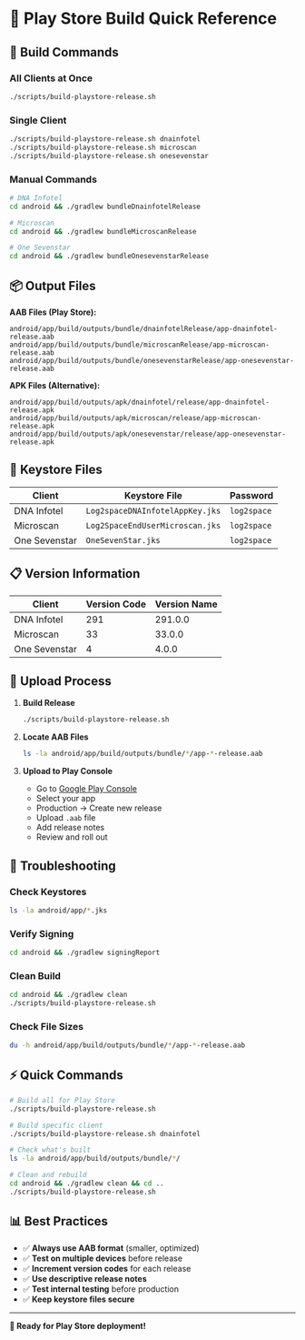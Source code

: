 # 🚀 Play Store Build Quick Reference

## 📱 Build Commands

### All Clients at Once
```bash
./scripts/build-playstore-release.sh
```

### Single Client
```bash
./scripts/build-playstore-release.sh dnainfotel
./scripts/build-playstore-release.sh microscan
./scripts/build-playstore-release.sh onesevenstar
```

### Manual Commands
```bash
# DNA Infotel
cd android && ./gradlew bundleDnainfotelRelease

# Microscan
cd android && ./gradlew bundleMicroscanRelease

# One Sevenstar
cd android && ./gradlew bundleOnesevenstarRelease
```

## 📦 Output Files

**AAB Files (Play Store):**
```
android/app/build/outputs/bundle/dnainfotelRelease/app-dnainfotel-release.aab
android/app/build/outputs/bundle/microscanRelease/app-microscan-release.aab
android/app/build/outputs/bundle/onesevenstarRelease/app-onesevenstar-release.aab
```

**APK Files (Alternative):**
```
android/app/build/outputs/apk/dnainfotel/release/app-dnainfotel-release.apk
android/app/build/outputs/apk/microscan/release/app-microscan-release.apk
android/app/build/outputs/apk/onesevenstar/release/app-onesevenstar-release.apk
```

## 🔐 Keystore Files

| Client | Keystore File | Password |
|--------|---------------|----------|
| DNA Infotel | `Log2spaceDNAInfotelAppKey.jks` | `log2space` |
| Microscan | `Log2SpaceEndUserMicroscan.jks` | `log2space` |
| One Sevenstar | `OneSevenStar.jks` | `log2space` |

## 📋 Version Information

| Client | Version Code | Version Name |
|--------|--------------|--------------|
| DNA Infotel | 291 | 291.0.0 |
| Microscan | 33 | 33.0.0 |
| One Sevenstar | 4 | 4.0.0 |

## 🎯 Upload Process

1. **Build Release**
   ```bash
   ./scripts/build-playstore-release.sh
   ```

2. **Locate AAB Files**
   ```bash
   ls -la android/app/build/outputs/bundle/*/app-*-release.aab
   ```

3. **Upload to Play Console**
   - Go to [Google Play Console](https://play.google.com/console)
   - Select your app
   - Production → Create new release
   - Upload `.aab` file
   - Add release notes
   - Review and roll out

## 🔧 Troubleshooting

### Check Keystores
```bash
ls -la android/app/*.jks
```

### Verify Signing
```bash
cd android && ./gradlew signingReport
```

### Clean Build
```bash
cd android && ./gradlew clean
./scripts/build-playstore-release.sh
```

### Check File Sizes
```bash
du -h android/app/build/outputs/bundle/*/app-*-release.aab
```

## ⚡ Quick Commands

```bash
# Build all for Play Store
./scripts/build-playstore-release.sh

# Build specific client
./scripts/build-playstore-release.sh dnainfotel

# Check what's built
ls -la android/app/build/outputs/bundle/*/

# Clean and rebuild
cd android && ./gradlew clean && cd ..
./scripts/build-playstore-release.sh
```

## 📊 Best Practices

- ✅ **Always use AAB format** (smaller, optimized)
- ✅ **Test on multiple devices** before release
- ✅ **Increment version codes** for each release
- ✅ **Use descriptive release notes**
- ✅ **Test internal testing** before production
- ✅ **Keep keystore files secure**

---

**🎉 Ready for Play Store deployment!** 